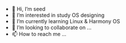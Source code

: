 - 👋 Hi, I’m seed
- 👀 I’m interested in study OS designing
- 🌱 I’m currently learning Linux & Harmony OS
- 💞️ I’m looking to collaborate on ...
- 📫 How to reach me ...

<!---
lilu920408/lilu920408 is a ✨ special ✨ repository because its `README.md` (this file) appears on your GitHub profile.
You can click the Preview link to take a look at your changes.
--->
